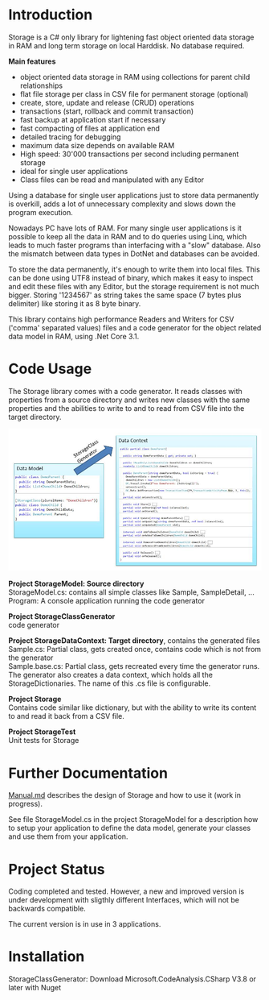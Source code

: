 # Introduction
Storage is a C# only library for lightening fast object oriented data storage in RAM and 
long term storage on local Harddisk. No database required.

**Main features**
* object oriented data storage in RAM using collections for parent child relationships
* flat file storage per class in CSV file for permanent storage (optional)
* create, store, update and release (CRUD) operations
* transactions (start, rollback and commit transaction)
* fast backup at application start if necessary
* fast compacting of files at application end
* detailed tracing for debugging
* maximum data size depends on available RAM
* High speed: 30'000 transactions per second including permanent storage
* ideal for single user applications
* Class files can be read and manipulated with any Editor

Using a database for single user applications just to store data permanently is overkill, adds 
a lot of unnecessary complexity and slows down the program execution.

Nowadays PC have lots of RAM. For many single user applications is it possible to keep all the data in RAM and to do queries using Linq, 
which leads to much faster programs than interfacing with a "slow" database. Also the mismatch between data types in DotNet and databases
can be avoided.

To store the data permanently, it's enough to write them into local files. This can be done using UTF8 instead of binary, which
makes it easy to inspect and edit these files with any Editor, but the storage requirement is not much bigger. Storing '1234567' as string
takes the same space (7 bytes plus delimiter) like storing it as 8 byte binary.

This library contains high performance Readers and Writers for CSV ('comma' separated values) files and a code generator for the 
object related data model in RAM, using .Net Core 3.1.

# Code Usage
The Storage library comes with a code generator. It reads classes with properties from a source
directory and writes new classes with the same properties and the 
abilities to write to and to read from CSV file into the target directory.

![](Generator.jpg)

**Project StorageModel: Source directory**  
StorageModel.cs: contains all simple classes like Sample, SampleDetail, ...  
Program: A console application running the code generator

**Project StorageClassGenerator**  
code generator

**Project StorageDataContext: Target directory**, contains the generated files  
Sample.cs: Partial class, gets created once, contains code which is not from the generator  
Sample.base.cs: Partial class, gets recreated every time the generator runs.  
The generator also creates a data context, which holds all the StorageDictionaries. The
name of this .cs file is configurable.

**Project Storage**  
Contains code similar like dictionary, but with the ability to write its content to and read 
it back from a CSV file.

**Project StorageTest**  
Unit tests for Storage

# Further Documentation
[Manual.md](Manual.md) describes the design of Storage and how to use it (work in progress).

See file StorageModel.cs in the project StorageModel for a description how to setup your 
application to define the data model, generate your classes and use them from your 
application.

# Project Status
Coding completed and tested. However, a new and improved version is under development with
sligthly different Interfaces, which will not be backwards compatible.
 
The current version is in use in 3 applications.

# Installation

StorageClassGenerator: Download Microsoft.CodeAnalysis.CSharp V3.8 or later with Nuget
 

